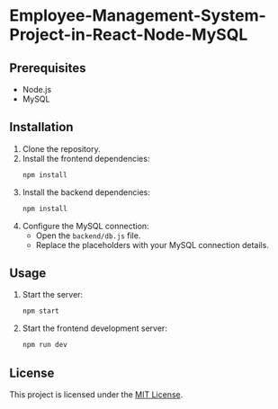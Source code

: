 # Employee-Management-System-Project-in-React-Node-MySQL

## Prerequisites

- Node.js 
- MySQL 

## Installation

1. Clone the repository.
2. Install the frontend dependencies:
    ```bash
    npm install
    ```
3. Install the backend dependencies:
    ```bash
    npm install
    ```
4. Configure the MySQL connection:
    - Open the `backend/db.js` file.
    - Replace the placeholders with your MySQL connection details.

## Usage

1. Start the server:
    ```bash
    npm start
    ```
2. Start the frontend development server:
    ```bash
    npm run dev
    ```


## License

This project is licensed under the [MIT License](link-to-license-file).

